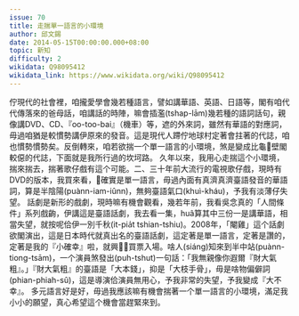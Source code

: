 ```yaml
---
issue: 70
title: 走揣單一語言的小環境
author: 邱文錫
date: 2014-05-15T00:00:00.000+08:00
topic: 新知
difficulty: 2
wikidata: Q98095412
wikidata_link: https://www.wikidata.org/wiki/Q98095412
---
```

佇現代的社會裡，咱攏愛學會幾若種語言，譬如講華語、英語、日語等，閣有咱代代傳落來的爸母話，咱講話的時陣，嘛會插濫(tshap-lām)幾若種的語詞話句，親像講DVD、CD、『oo-too-bai』（機車）等，遮的外來詞，雖然有華語的對應詞，毋過咱猶是較慣勢講伊原來的發音。這是現代人蹛佇地球村定著會拄著的代誌，咱也慣勢慣勢矣。反倒轉來，咱若欲揣一个單一語言的小環境，煞是變成比龜𬦰壁閣較僫的代誌，下面就是我所行過的坎坷路。
久年以來，我用心走揣這个小環境，揣來揣去，揣著歌仔戲有這个可能。二、三十年前大流行的電視歌仔戲，現時有DVD的版本，我買來看，𪜶確實是單一語言，毋過內面有真濟真濟臺語發音的華語詞，算是半陰陽(puànn-iam-iûnn)，無夠臺語氣口(khuì-kháu)，予我有淡薄仔失望。
話劇是新形的戲劇，現時嘛有機會觀看，幾若年前，我看吳念真的「人間條件」系列戲齣，伊講這是臺語話劇，我去看一集，huâ算其中三份一是講華語，相當失望，就按呢佮伊一別千秋(it-pia̍t tshian-tshiu)。2008年，「閹雞」這个話劇欲閣演出，這是日本時代就真出名的臺語話劇，這定著是單一語言，定著是讚的，定著是我的『小確幸』啦，就興𩑾𩑾買票入場。啥人(siáng)知來到半中站(puànn-tiong-tsām)，一个演員煞發出(puh-tshut)一句話：「我無親像你遐爾『財大氣粗』。」『財大氣粗』的臺語是「大本錢」，抑是「大枝手骨」，毋是啥物偏僻詞(phian-phiah-sû)，這是導演佮演員無用心，予我非常的失望，予我變成『大不幸』。
多元語言好是好，毋過我應該嘛有機會揣著一个單一語言的小環境，滿足我小小的願望，真心希望這个機會當趕緊來到。